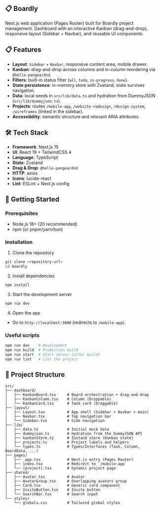 ## 📋 Boardly

Next.js web application (Pages Router) built for Boardly project management.
Dashboard with an interactive Kanban (drag-and-drop), responsive layout (Sidebar + Navbar), and reusable UI components.

## 📋 Features

- **Layout**: `Sidebar` + `Navbar`, responsive content area, mobile drawer.
- **Kanban**: drag-and-drop across columns and in-column reordering via `@hello-pangea/dnd`.
- **Filters**: built-in status filter (`all`, `todo`, `in-progress`, `done`).
- **State persistence**: in-memory store with Zustand; state survives navigation.
- **Data**: local seeds in `src/lib/data.ts` and hydration from DummyJSON (`src/lib/dummyjson.ts`).
- **Projects**: routes `/mobile-app`, `/website-redesign`, `/design-system`, `/wireframes` (linked in the sidebar).
- **Accessibility**: semantic structure and relevant ARIA attributes.

## 🛠 Tech Stack

- **Framework**: Next.js 15
- **UI**: React 19 + TailwindCSS 4
- **Language**: TypeScript
- **State**: Zustand
- **Drag & Drop**: `@hello-pangea/dnd`
- **HTTP**: axios
- **Icons**: lucide-react
- **Lint**: ESLint + Next.js config

## 🚀 Getting Started

### Prerequisites

- Node.js 18+ (20 recommended)
- npm (or pnpm/yarn/bun)

### Installation

1. Clone the repository

```bash
git clone <repository-url>
cd boardly
```

2. Install dependencies

```bash
npm install
```

3. Start the development server

```bash
npm run dev
```

4. Open the app

- Go to `http://localhost:3000` (redirects to `/mobile-app`).

### Useful scripts

```bash
npm run dev    # Development
npm run build  # Production build
npm run start  # Start server (after build)
npm run lint   # Lint the project
```

## 📁 Project Structure

```
src/
├── dashboard/
│   ├── KanbanBoard.tsx     # Board orchestration + drag-and-drop
│   ├── KanbanColumn.tsx    # Column (Droppable)
│   └── KanbanCard.tsx      # Task card (Draggable)
├── layout/
│   ├── Layout.tsx          # App shell (Sidebar + Navbar + main)
│   ├── Navbar.tsx          # Top navigation bar
│   └── Sidebar.tsx         # Side navigation
├── lib/
│   ├── data.ts             # Initial mock data
│   ├── dummyjson.ts        # Hydration from the DummyJSON API
│   ├── kanbanStore.ts      # Zustand store (Kanban state)
│   ├── projects.ts         # Project labels and helpers
│   └── types.ts            # Types/Interfaces (Task, Column, BoardData, ...)
├── pages/
│   ├── _app.tsx            # Next.js entry (Pages Router)
│   ├── index.tsx           # Redirect to `/mobile-app`
│   └── [project].tsx       # Dynamic project page
├── shared/
│   ├── Avatar.tsx          # Avatar
│   ├── AvatarGroup.tsx     # Overlapping avatars group
│   ├── Card.tsx            # Generic card component
│   ├── InviteButton.tsx    # Invite button
│   └── SearchBar.tsx       # Search input
└── styles/
    └── globals.css         # Tailwind global styles
```
